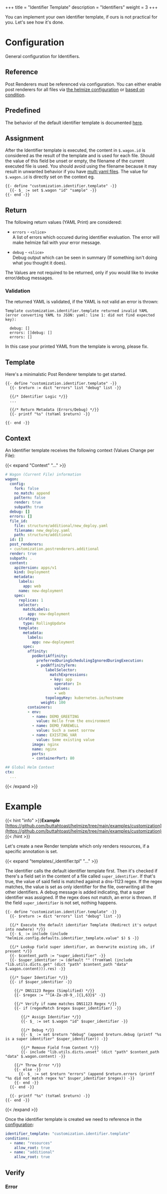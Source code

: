 +++
title = "Identifier Template"
description = "Identifiers"
weight = 3
+++

You can implement your own identifier template, if ours is not practical for you. Let's see how it's done.

# Configuration

General configuration for Identifiers.

## Reference

Post Renderers must be referenced via configuration. You can either enable post renderers for all files via [the helmize configuration]() or [based on condition](../../configuration/conditions/#post_renderers).

## Predefined

The behavior of the default identifier template is documented [here](../../files/identifiers).

## Assignment

After the Identifier template is executed, the content in `$.wagon.id` is considered as the result of the template and is used for each file. Should the value of this field be unset or empty, the filename of the current executed file is used. You should avoid using the filename because it may result in unwanted behavior if you have [multi yaml files](../../files/). The value for `$.wagon.id` is directly set on the context eg.

```
{{- define "customization.identifier.template" -}}
  {{- $_ := set $.wagon "id" "sample" -}}
{{- end -}}
```

## Return

The following return values (YAML Print) are considered:

* `errors` - `<slice>` <br>
  A list of errors which occured during identifier evaluation. The error will make helmize fail with your error message. 

* `debug` - `<slice>` <br>
  Debug output which can be seen in summary (If something isn't doing what you thought it does).

The Values are not required to be returned, only if you would like to invoke error/debug messages. 

### Validation

The returned YAML is validated, if the YAML is not valid an error is thrown:

```
Template customization.identifier.template returned invalid YAML (error converting YAML to JSON: yaml: line 1: did not find expected key):

  debug: []
  errors: []debug: []
  errors: []
```

In this case your printed YAML from the template is wrong, please fix.

## Template

Here's a minimalstic Post Renderer template to get started.

```go-text-template
{{- define "customization.identifier.template" -}}
  {{- $return := dict "errors" list "debug" list -}}

  {{/* Identifier Logic */}}
  ... 

  {{/* Return Metadata (Errors/Debug) */}}
  {{- printf "%s" (toYaml $return) -}}
  
{{- end -}}
```


## Context

An Identifier template receives the following context (Values Change per File):

{{< expand "Context" "..." >}}
```yaml
# Wagon (Current File) information
wagon:
  config:
    fork: false
    no_match: append
    pattern: false
    render: true
    subpath: true
  debug: []
  errors: []
  file_id:
    file: structure/additional/new_deploy.yaml
    filename: new_deploy.yaml
    path: structure/additional
  id: []
  post_renderers:
  - customization.postrenderers.additional
  render: true
  subpath: .
  content:
    apiVersion: apps/v1
    kind: Deployment
    metadata:
      labels:
        app: web
      name: new-deployment
    spec:
      replicas: 1
      selector:
        matchLabels:
          app: new-deployment
      strategy:
        type: RollingUpdate
      template:
        metadata:
          labels:
            app: new-deployment
        spec:
          affinity:
            podAntiAffinity:
              preferredDuringSchedulingIgnoredDuringExecution:
              - podAffinityTerm:
                  labelSelector:
                    matchExpressions:
                    - key: app
                      operator: In
                      values:
                      - web
                  topologyKey: kubernetes.io/hostname
                weight: 100
          containers:
          - env:
            - name: DEMO_GREETING
              value: Hello from the environment
            - name: DEMO_FAREWELL
              value: Such a sweet sorrow
            - name: EXISTING_VAR
              value: Some existing value
            image: nginx
            name: nginx
            ports:
            - containerPort: 80

## Global Helm Context
ctx:
  ...
```
{{< /expand >}}

# Example

{{< hint "info" >}}**Example** [https://github.com/buttahtoast/helmize/tree/main/examples/customization](https://github.com/buttahtoast/helmize/tree/main/examples/customization){{< /hint >}}


Let's create a new Render template which only renders resources, if a specific annotation is set.

{{< expand "templates/_identifier.tpl" "..." >}}

The identifier calls the default identifier template first. Then it's checked if there's a field set in the content of a file called `super_identifier`. If that's true, the value of said field is matched against a dns-1123 regex. If the regex matches, the value is set as only identifier for the file, overwriting all the other identifiers. A debug message is added indicating, that a super identifier was assigned. If the regex does not match, an error is thrown. If the field `super_identifier` is not set, nothing happens.


```go-text-template
{{- define "customization.identifier.template" -}}
  {{- $return := dict "errors" list "debug" list -}}

  {{/* Execute the default identifier Template (Redirect it's output into nowhere) */}}
  {{- $_ := include (include "helmize.config.defaults.identifier_template.value" $) $ -}}

  {{/* Lookup field super identifier, an Overwrite existing ids, if present */}}
  {{- $content_path := "super_identifier" -}}
  {{- $super_identifier := (default "" (fromYaml (include "lib.utils.dicts.get" (dict "path" $content_path "data" $.wagon.content))).res) -}}
       
  {{/* Super Identifier */}}
  {{- if $super_identifier -}}

    {{/* DNS1123 Regex (Simplified) */}}
    {{- $regex := "^[A-Za-z0-9_.]{1,63}$" -}}

    {{/* Verify if name matches DNS1123 Regex */}}
    {{- if (regexMatch $regex $super_identifier) -}}
      
       {{/* Assign Identifier */}}
       {{- $_ := set $.wagon "id" $super_identifier -}}

       {{/* Debug */}}
       {{- $_ := set $return "debug" (append $return.debug (printf "%s is a super identifier" $super_identifier)) -}}
    
       {{/* Remove Field from Content */}}
       {{- include "lib.utils.dicts.unset" (dict "path" $content_path "data" $.wagon.content) -}}

    {{/* Throw Error */}}
    {{- else -}}
      {{- $_ := set $return "errors" (append $return.errors (printf "%s did not match regex %s" $super_identifier $regex)) -}}
    {{- end -}}
  {{- end -}}

  {{- printf "%s" (toYaml $return) -}}
{{- end -}}
```
{{< /expand >}}

Once the identifier template is created we need to reference in the [configuration](#reference):

```yaml
identifier_template: "customization.identifier.template"
conditions:
  - name: "resources"
    allow_root: true
  - name: "additional"
    allow_root: true
```

## Verify




### Error 